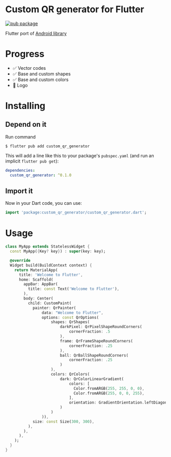 # Custom QR generator for Flutter
[![pub package](https://img.shields.io/pub/v/custom_qr_generator.svg)](https://pub.dartlang.org/packages/custom_qr_generator)

Flutter port of [Android library](https://github.com/alexzhirkevich/custom-qr-generator)

# Progress
- ✅ Vector codes
- ✅ Base and custom shapes
- ✅ Base and custom colors
- 🚧 Logo

# Installing

## Depend on it


Run command

`$ flutter pub add custom_qr_generator`

This will add a line like this to your package's `pubspec.yaml` (and run an implicit `flutter pub get`):

```yaml
dependencies:
  custom_qr_generator: ^0.1.0
```

## Import it 

Now in your Dart code, you can use:

```dart
import 'package:custom_qr_generator/custom_qr_generator.dart';
```

# Usage

```dart
class MyApp extends StatelessWidget {
  const MyApp({Key? key}) : super(key: key);

  @override
  Widget build(BuildContext context) {
    return MaterialApp(
      title: 'Welcome to Flutter',
      home: Scaffold(
        appBar: AppBar(
          title: const Text('Welcome to Flutter'),
        ),
        body: Center(
          child: CustomPaint(
            painter: QrPainter(
                data: "Welcome to Flutter",
                options: const QrOptions(
                    shapes: QrShapes(
                        darkPixel: QrPixelShapeRoundCorners(
                            cornerFraction: .5
                        ),
                        frame: QrFrameShapeRoundCorners(
                            cornerFraction: .25
                        ),
                        ball: QrBallShapeRoundCorners(
                            cornerFraction: .25
                        )
                    ),
                    colors: QrColors(
                        dark: QrColorLinearGradient(
                            colors: [
                              Color.fromARGB(255, 255, 0, 0),
                              Color.fromARGB(255, 0, 0, 255),
                            ],
                            orientation: GradientOrientation.leftDiagonal
                        )
                    )
                )),
            size: const Size(300, 300),
          ),
        ),
      ),
    );
  }
}
```
